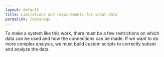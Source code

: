```yaml
---
layout: default
title: Limitations and requirements for input data
permalink: /datareqs
---
```


To make a system like this work, there must be a few restrictions on which data can be used and how the connections can be made.
If we want to do more complex analysis, we must build custom scripts to correctly subset and analyze the data.
